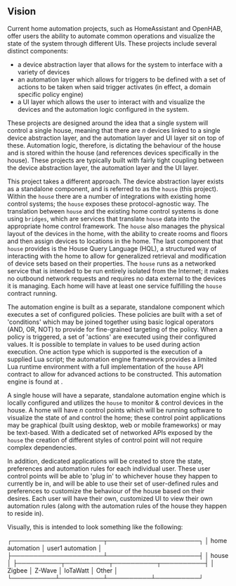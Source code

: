 

## Vision
Current home automation projects, such as HomeAssistant and OpenHAB, offer users the ability to automate common operations and visualize the state of the system through different UIs. These projects include several distinct components:
- a device abstraction layer that allows for the system to interface with a variety of devices
- an automation layer which allows for triggers to be defined with a set of actions to be taken when said trigger activates (in effect, a domain specific policy engine)
- a UI layer which allows the user to interact with and visualize the devices and the automation logic configured in the system.

These projects are designed around the idea that a single system will control a single house, meaning that there are _n_ devices linked to a single device abstraction layer, and the automation layer and UI layer sit on top of these. Automation logic, therefore, is dictating the behaviour of the house and is stored within the house (and references devices specifically in the house). These projects are typically built with fairly tight coupling between the device abstraction layer, the automation layer and the UI layer.

This project takes a different approach. The device abstraction layer exists as a standalone component, and is referred to as the `house` (this project). Within the `house` there are a number of integrations with existing home control systems; the `house` exposes these protocol-agnostic way. The translation between `house` and the existing home control systems is done using `bridges`, which are services that translate `house` data into the appropriate home control framework. The `house` also manages the physical layout of the devices in the home, with the ability to create rooms and floors and then assign devices to locations in the home. The last component that `house` provides is the House Query Language (HQL), a structured way of interacting with the home to allow for generalized retrieval and modification of device sets based on their properties. The `house` runs as a networked service that is intended to be run entirely isolated from the Internet; it makes no outbound network requests and requires no data external to the devices it is managing. Each home will have at least one service fulfilling the `house` contract running.

The automation engine is built as a separate, standalone component which executes a set of configured policies. These policies are built with a set of 'conditions' which may be joined together using basic logical operators (AND, OR, NOT) to provide for fine-grained targeting of the policy. When a policy is triggered, a set of 'actions' are executed using their configured values. It is possible to template in values to be used during action execution. One action type which is supported is the execution of a supplied Lua script; the automation engine framework provides a limited Lua runtime environment with a full implementation of the `house` API contract to allow for advanced actions to be constructed. This automation engine is found at <link to repo>.

A single house will have a separate, standalone automation engine which is locally configured and utilizes the `house` to monitor & control devices in the house. A home will have _n_ control points which will be running software to visualize the state of and control the home; these control point applications may be graphical (built using desktop, web or mobile frameworks) or may be text-based. With a dedicated set of networked APIs exposed by the `house` the creation of different styles of control point will not require complex dependencies.

In addition, dedicated applications will be created to store the state, preferences and automation rules for each individual user. These user control points will be able to 'plug in' to whichever house they happen to currently be in, and will be able to use their set of user-defined rules and preferences to customize the behaviour of the house based on their desires. Each user will have their own, customized UI to view their own automation rules (along with the automation rules of the house they happen to reside in).

Visually, this is intended to look something like the following:

┌─────────────────────┬─────────────────────┐
│ home automation     │ user1 automation    │
├─────────────────────┴─────────────────────┤
│ house                                     │
├──────────┬──────────┬──────────┬──────────┤
│ Zigbee   │ Z-Wave   │ IoTaWatt │ Other    │
└──────────┴──────────┴──────────┴──────────┘